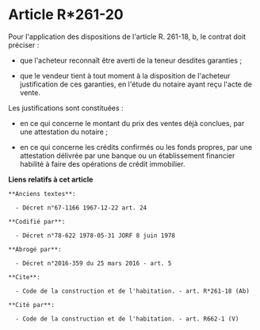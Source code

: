 # Article R*261-20

Pour l'application des dispositions de l'article R. 261-18, b, le contrat doit préciser :

- que l'acheteur reconnaît être averti de la teneur desdites garanties ;

- que le vendeur tient à tout moment à la disposition de l'acheteur justification de ces garanties, en l'étude du notaire
ayant reçu l'acte de vente. 

Les justifications sont constituées :

- en ce qui concerne le montant du prix des ventes déjà conclues, par une attestation du notaire ;

- en ce qui concerne les crédits confirmés ou les fonds propres, par une attestation délivrée par une banque ou un
établissement financier habilité à faire des opérations de crédit immobilier.

**Liens relatifs à cet article**

	**Anciens textes**:

	  - Décret n°67-1166 1967-12-22 art. 24

	**Codifié par**:

	  - Décret n°78-622 1978-05-31 JORF 8 juin 1978

	**Abrogé par**:

	  - Décret n°2016-359 du 25 mars 2016 - art. 5

	**Cite**:

	  - Code de la construction et de l'habitation. - art. R*261-18 (Ab)

	**Cité par**:

	  - Code de la construction et de l'habitation. - art. R662-1 (V)
